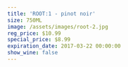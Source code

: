 ```yaml
---
title: 'ROOT:1 - pinot noir'
size: 750ML
image: /assets/images/root-2.jpg
reg_price: $10.99
special_price: $8.99
expiration_date: 2017-03-22 00:00:00
show_wine: false
---
```



